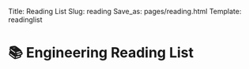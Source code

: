 Title: Reading List
Slug: reading
Save_as: pages/reading.html
Template: readinglist



# 📚 Engineering Reading List

<style>
.book-grid {
  display: grid;
  grid-template-columns: repeat(auto-fit, minmax(160px, 1fr));
  gap: 1.5rem;
  margin-top: 2rem;
}
.book-item {
  text-align: center;
}
.book-item img {
  max-width: 100%;
  height: auto;
  border-radius: 0.5rem;
  box-shadow: 0 2px 8px rgba(0,0,0,0.1);
  transition: transform 0.2s ease;
}
.book-item img:hover {
  transform: scale(1.05);
}
.book-title {
  margin-top: 0.5rem;
  font-weight: bold;
  font-size: 1rem;
}
</style>

